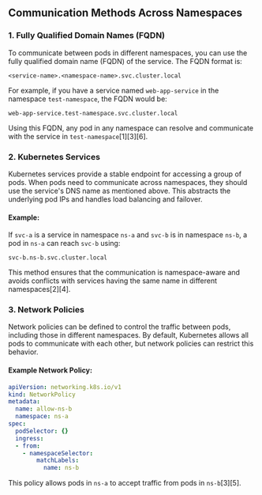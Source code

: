 
## **Communication Methods Across Namespaces**

### **1. Fully Qualified Domain Names (FQDN)**
To communicate between pods in different namespaces, you can use the fully qualified domain name (FQDN) of the service. The FQDN format is:

```
<service-name>.<namespace-name>.svc.cluster.local
```

For example, if you have a service named `web-app-service` in the namespace `test-namespace`, the FQDN would be:

```
web-app-service.test-namespace.svc.cluster.local
```

Using this FQDN, any pod in any namespace can resolve and communicate with the service in `test-namespace`[1][3][6].

### **2. Kubernetes Services**
Kubernetes services provide a stable endpoint for accessing a group of pods. When pods need to communicate across namespaces, they should use the service's DNS name as mentioned above. This abstracts the underlying pod IPs and handles load balancing and failover.

#### Example:
If `svc-a` is a service in namespace `ns-a` and `svc-b` is in namespace `ns-b`, a pod in `ns-a` can reach `svc-b` using:

```
svc-b.ns-b.svc.cluster.local
```

This method ensures that the communication is namespace-aware and avoids conflicts with services having the same name in different namespaces[2][4].

### **3. Network Policies**
Network policies can be defined to control the traffic between pods, including those in different namespaces. By default, Kubernetes allows all pods to communicate with each other, but network policies can restrict this behavior.

#### Example Network Policy:
```yaml
apiVersion: networking.k8s.io/v1
kind: NetworkPolicy
metadata:
  name: allow-ns-b
  namespace: ns-a
spec:
  podSelector: {}
  ingress:
  - from:
    - namespaceSelector:
        matchLabels:
          name: ns-b
```

This policy allows pods in `ns-a` to accept traffic from pods in `ns-b`[3][5].

